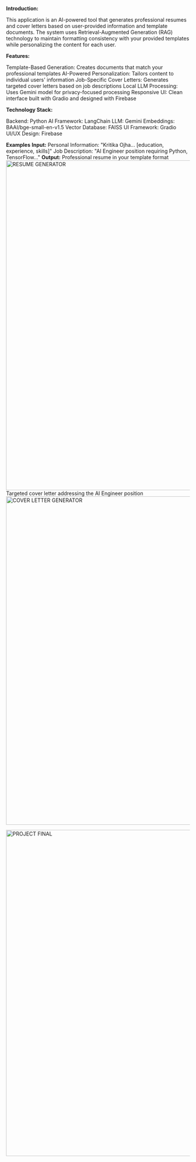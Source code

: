 **Introduction:**

This application is an AI-powered tool that generates professional resumes and cover letters based on user-provided information and template documents. The system uses Retrieval-Augmented Generation (RAG) technology to maintain formatting consistency with your provided templates while personalizing the content for each user.

**Features:**

 Template-Based Generation: Creates documents that match your professional templates
 AI-Powered Personalization: Tailors content to individual users' information
 Job-Specific Cover Letters: Generates targeted cover letters based on job descriptions
 Local LLM Processing: Uses Gemini model for privacy-focused processing
 Responsive UI: Clean interface built with Gradio and designed with Firebase

**Technology Stack:**

 Backend: Python
 AI Framework: LangChain
 LLM: Gemini
 Embeddings: BAAI/bge-small-en-v1.5
 Vector Database: FAISS
 UI Framework: Gradio
 UI/UX Design: Firebase

**Examples**
**Input:**
 Personal Information: "Kritika Ojha... [education, experience, skills]"
 Job Description: "AI Engineer position requiring Python, TensorFlow..."
**Output:**
 Professional resume in your template format
 <img width="1385" height="902" alt="RESUME GENERATOR" src="https://github.com/user-attachments/assets/e648df8d-81b1-4990-896e-8d9939e6cbc6" />
 Targeted cover letter addressing the AI Engineer position
 <img width="1172" height="898" alt="COVER LETTER GENERATOR" src="https://github.com/user-attachments/assets/f09d0440-62ef-4e1e-be1e-496b24c8e901" />


 <img width="1918" height="892" alt="PROJECT FINAL" src="https://github.com/user-attachments/assets/31ffad89-2129-4d3e-84ca-3e6e0f4d1116" />


